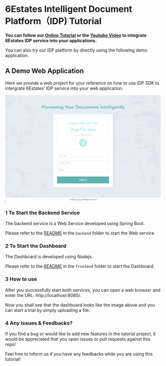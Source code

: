 6Estates Intelligent Document Platform（IDP) Tutorial
===========

__You can follow our [Online Tutorial](https://github.com/6estates/idp-tutorial/wiki/A-Tutorial-on-Integrating-6Estates-IDP-Service) or the [Youtube Video](https://www.youtube.com/watch?v=Ov1LX4sGQPw) to integrate 6Estates IDP service into your applications.__


You can also try our IDP platform by directly using the following demo application.

##  A Demo Web Application 

Here we provide a web project for your reference on how to use IDP SDK to intergrate 6Estates' IDP service into your web application.

![screenshot](./imgs/screenshot.png)

### 1 To Start the Backend Service 

The backend service is a Web Service developed using Spring Boot. 

Please refer to the [README](./backend/README.md) in the `backend` folder to start the Web service. 

### 2 To Start the Dashboard

The Dashboard is developed using Nodejs.

Please refer to the [README](./frontend/README.md) in the `frontend` folder to start the Dashboard. 

### 3 How to use 

After you successfully start both services, you can open a web browser and enter the URL: http://localhost:8080/. 

Now you shall see that the dashboard looks like the image above and you can start a trial by simply uploading a file.  

### 4 Any Issues & Feedbacks?

If you find a bug or would like to add new features in the tutorial project, it would be appreciated that you open issues or pull requests against this repo!

Feel free to inform us if you have any feedbacks while you are using this tutorial!  
